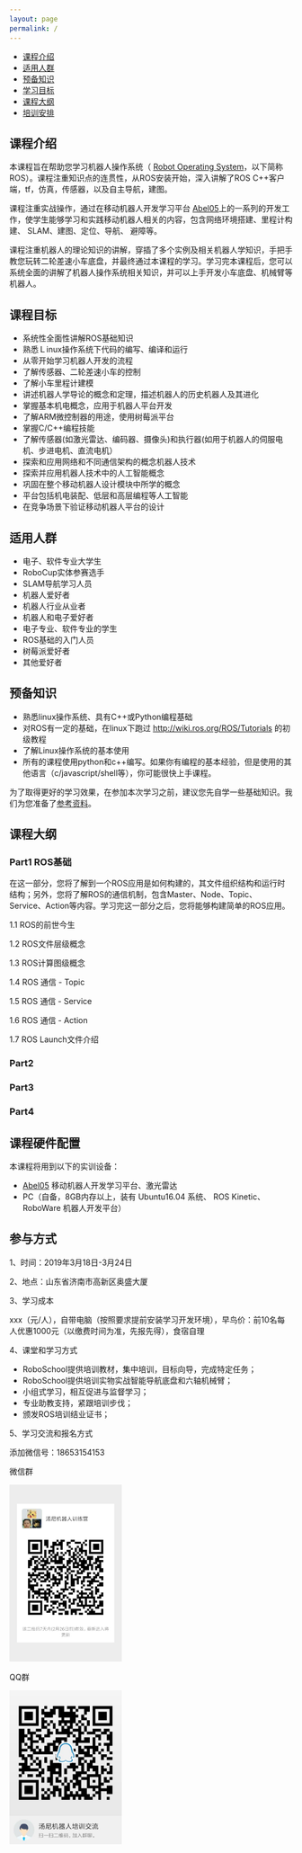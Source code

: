 ```yaml
---
layout: page
permalink: /
---
```


- [课程介绍](#intro)
- [适用人群](#people)
- [预备知识](#prepare)
- [学习目标](#goals)
- [课程大纲](#syllabus)
- [培训安排](#contact)

<a name='intro'></a>

## 课程介绍

本课程旨在帮助您学习机器人操作系统（ [Robot Operating System](http://wiki.ros.org/)，以下简称ROS）。课程注重知识点的连贯性，从ROS安装开始，深入讲解了ROS C++客户端，tf，仿真，传感器，以及自主导航，建图。

课程注重实战操作，通过在移动机器人开发学习平台 [Abel05](abel05/)上的一系列的开发工作，使学生能够学习和实践移动机器人相关的内容，包含网络环境搭建、里程计构建、 SLAM、建图、定位、导航、
避障等。

课程注重机器人的理论知识的讲解，穿插了多个实例及相关机器人学知识，手把手教您玩转二轮差速小车底盘，并最终通过本课程的学习。学习完本课程后，您可以系统全面的讲解了机器人操作系统相关知识，并可以上手开发小车底盘、机械臂等机器人。

<a name='goals'></a>

## 课程目标

- 系统性全面性讲解ROS基础知识
- 熟悉Ｌinux操作系统下代码的编写、编译和运行
- 从零开始学习机器人开发的流程
- 了解传感器、二轮差速小车的控制
- 了解小车里程计建模
- 讲述机器人学导论的概念和定理，描述机器人的历史机器人及其进化
- 掌握基本机电概念，应用于机器人平台开发
- 了解ARM微控制器的用途，使用树莓派平台
- 掌握C/C++编程技能
- 了解传感器(如激光雷达、编码器、摄像头)和执行器(如用于机器人的伺服电机、步进电机、直流电机）
- 探索和应用网络和不同通信架构的概念机器人技术
- 探索并应用机器人技术中的人工智能概念
- 巩固在整个移动机器人设计模块中所学的概念
- 平台包括机电装配、低层和高层编程等人工智能
- 在竞争场景下验证移动机器人平台的设计

<a name='people'></a>

## 适用人群

* 电子、软件专业大学生
* RoboCup实体参赛选手
* SLAM导航学习人员
* 机器人爱好者
* 机器人行业从业者
* 机器人和电子爱好者
* 电子专业、软件专业的学生
* ROS基础的入门人员
* 树莓派爱好者
* 其他爱好者

<a name='prepare'></a>

## 预备知识

- 熟悉linux操作系统、具有C++或Python编程基础
- 对ROS有一定的基础，在linux下跑过 http://wiki.ros.org/ROS/Tutorials 的初级教程
- 了解Linux操作系统的基本使用
- 所有的课程使用python和c++编写。如果你有编程的基本经验，但是使用的其他语言（c/javascript/shell等），你可能很快上手课程。

为了取得更好的学习效果，在参加本次学习之前，建议您先自学一些基础知识。我们为您准备了[参考资料](reference/)。

<a name='syllabus'></a>

## 课程大纲

### Part1 ROS基础

在这一部分，您将了解到一个ROS应用是如何构建的，其文件组织结构和运行时结构；另外，您将了解ROS的通信机制，包含Master、Node、Topic、Service、Action等内容。学习完这一部分之后，您将能够构建简单的ROS应用。

1.1 ROS的前世今生

1.2 ROS文件层级概念

1.3 ROS计算图级概念

1.4 ROS 通信 - Topic

1.5 ROS 通信 - Service

1.6 ROS 通信 - Action

1.7 ROS Launch文件介绍

### Part2 

### Part3

### Part4

<a name='contact'></a>

## 课程硬件配置

本课程将用到以下的实训设备：
- [Abel05](abel05/) 移动机器人开发学习平台、激光雷达 
- PC（自备，8GB内存以上，装有 Ubuntu16.04 系统、 ROS Kinetic、 RoboWare 机器人开发平台）

## 参与方式

1、时间：2019年3月18日-3月24日

2、地点：山东省济南市高新区奥盛大厦

3、学习成本

  xxx（元/人），自带电脑（按照要求提前安装学习开发环境），早鸟价：前10名每人优惠1000元（以缴费时间为准，先报先得），食宿自理

4、课堂和学习方式

* RoboSchool提供培训教材，集中培训，目标向导，完成特定任务；
* RoboSchool提供培训实物实战智能导航底盘和六轴机械臂；
* 小组式学习，相互促进与监督学习；
* 专业助教支持，紧跟培训步伐；
* 颁发ROS培训结业证书；

5、学习交流和报名方式

添加微信号：18653154153 

微信群

<img src="assets/img/wechat.jpg" width="200">


QQ群

<img src="assets/img/ros2019.jpg" width="200">
